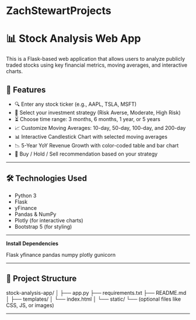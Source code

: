 # ZachStewartProjects
# 📊 Stock Analysis Web App

This is a Flask-based web application that allows users to analyze publicly traded stocks using key financial metrics, moving averages, and interactive charts.

## 🚀 Features

- 🔍 Enter any stock ticker (e.g., AAPL, TSLA, MSFT)
- 🎯 Select your investment strategy (Risk Averse, Moderate, High Risk)
- ⏳ Choose time range: 3 months, 6 months, 1 year, or 5 years
- 📈 Customize Moving Averages: 10-day, 50-day, 100-day, and 200-day
- 📊 Interactive Candlestick Chart with selected moving averages
- 📉 5-Year YoY Revenue Growth with color-coded table and bar chart
- 🧠 Buy / Hold / Sell recommendation based on your strategy

---

## 🛠 Technologies Used

- Python 3
- Flask
- yFinance
- Pandas & NumPy
- Plotly (for interactive charts)
- Bootstrap 5 (for styling)

---

**Install Dependencies**

Flask
yfinance
pandas
numpy
plotly
gunicorn

---

## 📂 Project Structure
stock-analysis-app/
│
├── app.py
├── requirements.txt
├── README.md
│
├── templates/
│   └── index.html
│
└── static/
    └── (optional files like CSS, JS, or images)

---

